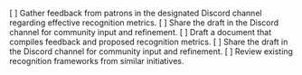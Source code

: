 [ ] Gather feedback from patrons in the designated Discord channel regarding effective recognition metrics.
[ ] Share the draft in the Discord channel for community input and refinement.
[ ] Draft a document that compiles feedback and proposed recognition metrics.
[ ] Share the draft in the Discord channel for community input and refinement.
[ ] Review existing recognition frameworks from similar initiatives.